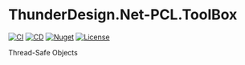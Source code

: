 # ThunderDesign.Net-PCL.ToolBox
[![CI](https://github.com/ThunderDesign/ThunderDesign.Net-PCL.ToolBox/actions/workflows/CI.yml/badge.svg)](https://github.com/ThunderDesign/ThunderDesign.Net-PCL.ToolBox/actions/workflows/CI.yml)
[![CD](https://github.com/ThunderDesign/ThunderDesign.Net-PCL.ToolBox/actions/workflows/CD.yml/badge.svg)](https://github.com/ThunderDesign/ThunderDesign.Net-PCL.ToolBox/actions/workflows/CD.yml)
[![Nuget](https://img.shields.io/nuget/v/ThunderDesign.Net-PCL.ToolBox)](https://www.nuget.org/packages/ThunderDesign.Net-PCL.ToolBox)
[![License](https://img.shields.io/github/license/ThunderDesign/ThunderDesign.Net-PCL.ToolBox)](https://github.com/ThunderDesign/ThunderDesign.Net-PCL.ToolBox/blob/main/LICENSE)

Thread-Safe Objects
